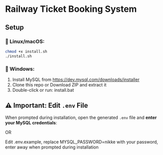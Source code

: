 # Railway Ticket Booking System

## Setup

### 🔧 Linux/macOS:
```bash
chmod +x install.sh
./install.sh
```

### 🔧 Windows:
1. Install MySQL from https://dev.mysql.com/downloads/installer
2. Clone this repo or Download ZIP and extract it
3. Double-click or run: install.bat

## ⚠️ Important: Edit `.env` File

When prompted during installation, open the generated `.env` file and **enter your MySQL credentials**:

OR

Edit .env.example, replace MYSQL_PASSWORD=nikke with your password, enter away when prompted during installation
